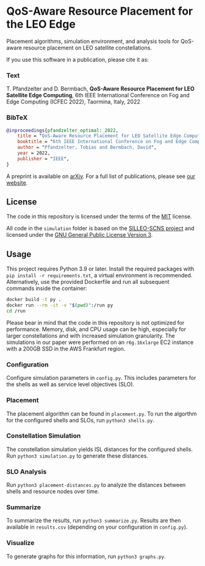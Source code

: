 # QoS-Aware Resource Placement for the LEO Edge

Placement algorithms, simulation environment, and analysis tools for QoS-aware resource placement on LEO satellite constellations.

If you use this software in a publication, please cite it as:

### Text

T. Pfandzelter and D. Bermbach, **QoS-Aware Resource Placement for LEO Satellite Edge Computing**, 6th IEEE International Conference on Fog and Edge Computing (ICFEC 2022), Taormina, Italy, 2022

### BibTeX

```bibtex
@inproceedings{pfandzelter_optimal:_2022,
    title = "QoS-Aware Resource Placement for LEO Satellite Edge Computing",
    booktitle = "6th IEEE International Conference on Fog and Edge Computing (ICFEC 2022)",
    author = "Pfandzelter, Tobias and Bermbach, David",
    year = 2022,
    publisher = "IEEE",
}
```

A preprint is available on [arXiv](https://arxiv.org/abs/2201.05872).
For a full list of publications, please see [our website](https://www.tu.berlin/en/mcc/research/publications/).

## License

The code in this repository is licensed under the terms of the [MIT](./LICENSE) license.

All code in the `simulation` folder is based on the [SILLEO-SCNS project](https://github.com/Ben-Kempton/SILLEO-SCNS) and licensed under the [GNU General Public License Version 3](./simulation/LICENSE).

## Usage

This project requires Python 3.9 or later.
Install the required packages with `pip install -r requirements.txt`, a virtual environment is recommended.
Alternatively, use the provided Dockerfile and run all subsequent commands inside the container:

```sh
docker build -t py .
docker run --rm -it -v "$(pwd)":/run py
cd /run
```

Please bear in mind that the code in this repository is not optimized for performance.
Memory, disk, and CPU usage can be high, especially for larger constellations and with increased simulation granularity.
The simulations in our paper were performed on an `r6g.16xlarge` EC2 instance with a 200GB SSD in the AWS Frankfurt region.

### Configuration

Configure simulation parameters in `config.py`.
This includes parameters for the shells as well as service level objectives (SLO).

### Placement

The placement algorithm can be found in `placement.py`.
To run the algorthm for the configured shells and SLOs, run `python3 shells.py`.

### Constellation Simulation

The constellation simulation yields ISL distances for the configured shells.
Run `python3 simulation.py` to generate these distances.

### SLO Analysis

Run `python3 placement-distances.py` to analyze the distances between shells and resource nodes over time.

### Summarize

To summarize the results, run `python3 summarize.py`.
Results are then available in `results.csv` (depending on your configuration in `config.py`).

### Visualize

To generate graphs for this information, run `python3 graphs.py`.

